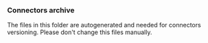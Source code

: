 ### Connectors archive
The files in this folder are autogenerated and needed for connectors versioning. Please don't change this files manually.